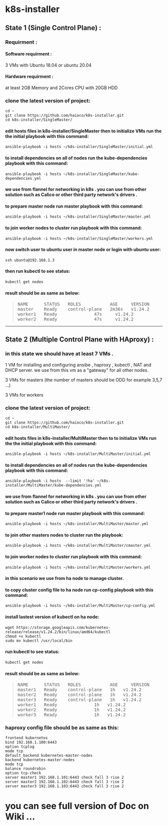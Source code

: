 # k8s-installer

## State 1 (Single Control Plane) :

### Requirment :

#### Software requirment :
3 VMs with Ubuntu 18.04 or ubuntu 20.04

#### Hardware requirment :
at least 2GB Memory and 2Cores CPU with 20GB HDD

### clone the latest version of project:

```ssh
cd ~
git clone https://github.com/haioco/k8s-installer.git
cd k8s-installer/SingleMaster/
```
#### edit hosts files in k8s-installer/SingleMaster then to initialize VMs run the the initial playbook with this command:

```ssh
ansible-playbook -i hosts ~/k8s-installer/SingleMaster/initial.yml
```
#### to install dependencies on all of nodes run the kube-dependencies playbook with this command:
```ssh
ansible-playbook -i hosts ~/k8s-installer/SingleMaster/kube-dependencies.yml
```
#### we use from flannel for networking in k8s . you can use from other solution such as Calico or other third party network's drivers .
#### to prepare master node run master playbook with this command:
```ssh
ansible-playbook -i hosts ~/k8s-installer/SingleMaster/master.yml
```

#### to join worker nodes to cluster run playbook with this command:
```ssh
ansible-playbook -i hosts ~/k8s-installer/SingleMaster/workers.yml
```
#### now switch user to ubuntu user in master node or login with ubuntu user:
```ssh
ssh ubuntu@192.168.1.3
```
#### then run kubectl to see status:
```sh
kubectl get nodes
```
#### result should be as same as below:
><pre>NAME      STATUS   ROLES           AGE     VERSION
>master    Ready    control-plane   2m36s   v1.24.2
>worker1   Ready    <none>          47s     v1.24.2
>worker2   Ready    <none>          47s     v1.24.2
></pre>
<hr>

## State 2 (Multiple Control Plane with HAproxy) :

### in this state we should have at least 7 VMs .

1 VM for installing and configuring ansibe , haproxy , kubectl , NAT and DHCP server. we use from this vm as a "gateway" for all other nodes.

3 VMs for masters (the number of masters should be ODD for example 3,5,7 ...)

3 VMs for workers

### clone the latest version of project:

```ssh
cd ~
git clone https://github.com/haioco/k8s-installer.git
cd k8s-installer/MultiMaster/
```

#### edit hosts files in k8s-installer/MultiMaster then to to initialize VMs run the the initial playbook with this command:

```ssh
ansible-playbook -i hosts ~/k8s-installer/MultiMaster/initial.yml
```
#### to install dependencies on all of nodes run the kube-dependencies playbook with this command:

```ssh
ansible-playbook -i hosts  --limit '!ha' ~/k8s-installer/MultiMaster/kube-dependencies.yml
```
#### we use from flannel for networking in k8s . you can use from other solution such as Calico or other third party network's drivers .
#### to prepare master1 node run master playbook with this command:

```ssh
ansible-playbook -i hosts ~/k8s-installer/MultiMaster/master.yml
```

#### to join other masters nodes to cluster run the playbook:
```ssh
ansible-playbook -i hosts ~/k8s-installer/MultiMaster/cmaster.yml
```  
#### to join worker nodes to cluster run playbook with this command:
       
```ssh
ansible-playbook -i hosts ~/k8s-installer/MultiMaster/workers.yml
```
#### in this scenario we use from ha node to manage cluster.
#### to copy cluster config file to ha node run cp-config playbook with this command:
       
```ssh
ansible-playbook -i hosts ~/k8s-installer/MultiMaster/cp-config.yml
```
#### install lastest version of kubectl on ha node:
     
```ssh
wget https://storage.googleapis.com/kubernetes-release/release/v1.24.2/bin/linux/amd64/kubectl
chmod +x kubectl
sudo mv kubectl /usr/local/bin
```
#### run kubectl to see status:
        
```sh
kubectl get nodes
```
#### result should be as same as below:
        
><pre>
>NAME      STATUS   ROLES           AGE     VERSION
>master1   Ready    control-plane   1h   v1.24.2
>master2   Ready    control-plane   1h   v1.24.2
>master3   Ready    control-plane   1h   v1.24.2
>worker1   Ready    <none>          1h   v1.24.2
>worker2   Ready    <none>          1h   v1.24.2
>worker3   Ready    <none>          1h   v1.24.2
></pre>

### haproxy config file should be as same as this:
```ssh
frontend kubernetes
bind 192.168.1.100:6443
option tcplog
mode tcp
default_backend kubernetes-master-nodes
backend kubernetes-master-nodes
mode tcp
balance roundrobin
option tcp-check
server master1 192.168.1.101:6443 check fall 3 rise 2
server master2 192.168.1.102:6443 check fall 3 rise 2
server master3 192.168.1.103:6443 check fall 3 rise 2
```

# you can see full version of Doc on Wiki ...

